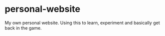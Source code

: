 # personal-website
My own personal website. Using this to learn, experiment and basically get back in the game.
